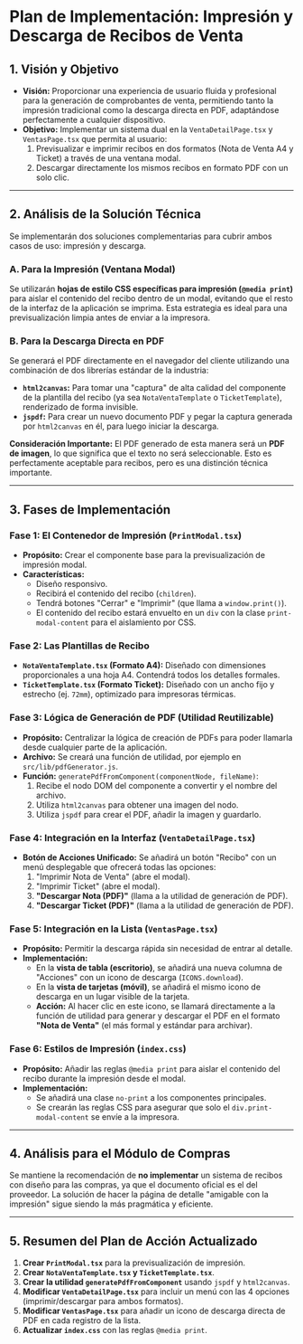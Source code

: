 # Plan de Implementación: Impresión y Descarga de Recibos de Venta

## 1. Visión y Objetivo

-   **Visión:** Proporcionar una experiencia de usuario fluida y profesional para la generación de comprobantes de venta, permitiendo tanto la impresión tradicional como la descarga directa en PDF, adaptándose perfectamente a cualquier dispositivo.
-   **Objetivo:** Implementar un sistema dual en la `VentaDetailPage.tsx` y `VentasPage.tsx` que permita al usuario:
    1.  Previsualizar e imprimir recibos en dos formatos (Nota de Venta A4 y Ticket) a través de una ventana modal.
    2.  Descargar directamente los mismos recibos en formato PDF con un solo clic.

---

## 2. Análisis de la Solución Técnica

Se implementarán dos soluciones complementarias para cubrir ambos casos de uso: impresión y descarga.

### A. Para la Impresión (Ventana Modal)

Se utilizarán **hojas de estilo CSS específicas para impresión (`@media print`)** para aislar el contenido del recibo dentro de un modal, evitando que el resto de la interfaz de la aplicación se imprima. Esta estrategia es ideal para una previsualización limpia antes de enviar a la impresora.

### B. Para la Descarga Directa en PDF

Se generará el PDF directamente en el navegador del cliente utilizando una combinación de dos librerías estándar de la industria:
-   **`html2canvas`:** Para tomar una "captura" de alta calidad del componente de la plantilla del recibo (ya sea `NotaVentaTemplate` o `TicketTemplate`), renderizado de forma invisible.
-   **`jspdf`:** Para crear un nuevo documento PDF y pegar la captura generada por `html2canvas` en él, para luego iniciar la descarga.

**Consideración Importante:** El PDF generado de esta manera será un **PDF de imagen**, lo que significa que el texto no será seleccionable. Esto es perfectamente aceptable para recibos, pero es una distinción técnica importante.

---

## 3. Fases de Implementación

### Fase 1: El Contenedor de Impresión (`PrintModal.tsx`)

-   **Propósito:** Crear el componente base para la previsualización de impresión modal.
-   **Características:**
    *   Diseño responsivo.
    *   Recibirá el contenido del recibo (`children`).
    *   Tendrá botones "Cerrar" e "Imprimir" (que llama a `window.print()`).
    *   El contenido del recibo estará envuelto en un `div` con la clase `print-modal-content` para el aislamiento por CSS.

### Fase 2: Las Plantillas de Recibo

-   **`NotaVentaTemplate.tsx` (Formato A4):** Diseñado con dimensiones proporcionales a una hoja A4. Contendrá todos los detalles formales.
-   **`TicketTemplate.tsx` (Formato Ticket):** Diseñado con un ancho fijo y estrecho (ej. `72mm`), optimizado para impresoras térmicas.

### Fase 3: Lógica de Generación de PDF (Utilidad Reutilizable)

-   **Propósito:** Centralizar la lógica de creación de PDFs para poder llamarla desde cualquier parte de la aplicación.
-   **Archivo:** Se creará una función de utilidad, por ejemplo en `src/lib/pdfGenerator.js`.
-   **Función:** `generatePdfFromComponent(componentNode, fileName)`:
    1.  Recibe el nodo DOM del componente a convertir y el nombre del archivo.
    2.  Utiliza `html2canvas` para obtener una imagen del nodo.
    3.  Utiliza `jspdf` para crear el PDF, añadir la imagen y guardarlo.

### Fase 4: Integración en la Interfaz (`VentaDetailPage.tsx`)

-   **Botón de Acciones Unificado:** Se añadirá un botón "Recibo" con un menú desplegable que ofrecerá todas las opciones:
    1.  "Imprimir Nota de Venta" (abre el modal).
    2.  "Imprimir Ticket" (abre el modal).
    3.  **"Descargar Nota (PDF)"** (llama a la utilidad de generación de PDF).
    4.  **"Descargar Ticket (PDF)"** (llama a la utilidad de generación de PDF).

### Fase 5: Integración en la Lista (`VentasPage.tsx`)

-   **Propósito:** Permitir la descarga rápida sin necesidad de entrar al detalle.
-   **Implementación:**
    *   En la **vista de tabla (escritorio)**, se añadirá una nueva columna de "Acciones" con un icono de descarga (`ICONS.download`).
    *   En la **vista de tarjetas (móvil)**, se añadirá el mismo icono de descarga en un lugar visible de la tarjeta.
    *   **Acción:** Al hacer clic en este icono, se llamará directamente a la función de utilidad para generar y descargar el PDF en el formato **"Nota de Venta"** (el más formal y estándar para archivar).

### Fase 6: Estilos de Impresión (`index.css`)

-   **Propósito:** Añadir las reglas `@media print` para aislar el contenido del recibo durante la impresión desde el modal.
-   **Implementación:**
    *   Se añadirá una clase `no-print` a los componentes principales.
    *   Se crearán las reglas CSS para asegurar que solo el `div.print-modal-content` se envíe a la impresora.

---

## 4. Análisis para el Módulo de Compras

Se mantiene la recomendación de **no implementar** un sistema de recibos con diseño para las compras, ya que el documento oficial es el del proveedor. La solución de hacer la página de detalle "amigable con la impresión" sigue siendo la más pragmática y eficiente.

---

## 5. Resumen del Plan de Acción Actualizado

1.  **Crear `PrintModal.tsx`** para la previsualización de impresión.
2.  **Crear `NotaVentaTemplate.tsx` y `TicketTemplate.tsx`**.
3.  **Crear la utilidad `generatePdfFromComponent`** usando `jspdf` y `html2canvas`.
4.  **Modificar `VentaDetailPage.tsx`** para incluir un menú con las 4 opciones (imprimir/descargar para ambos formatos).
5.  **Modificar `VentasPage.tsx`** para añadir un icono de descarga directa de PDF en cada registro de la lista.
6.  **Actualizar `index.css`** con las reglas `@media print`.
